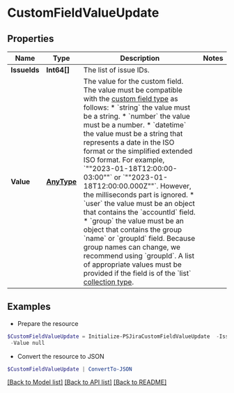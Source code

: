 # CustomFieldValueUpdate
## Properties

Name | Type | Description | Notes
------------ | ------------- | ------------- | -------------
**IssueIds** | **Int64[]** | The list of issue IDs. | 
**Value** | [**AnyType**](.md) | The value for the custom field. The value must be compatible with the [custom field type](https://developer.atlassian.com/platform/forge/manifest-reference/modules/jira-custom-field/#data-types) as follows:   *  &#x60;string&#x60; the value must be a string.  *  &#x60;number&#x60; the value must be a number.  *  &#x60;datetime&#x60; the value must be a string that represents a date in the ISO format or the simplified extended ISO format. For example, &#x60;&quot;&quot;2023-01-18T12:00:00-03:00&quot;&quot;&#x60; or &#x60;&quot;&quot;2023-01-18T12:00:00.000Z&quot;&quot;&#x60;. However, the milliseconds part is ignored.  *  &#x60;user&#x60; the value must be an object that contains the &#x60;accountId&#x60; field.  *  &#x60;group&#x60; the value must be an object that contains the group &#x60;name&#x60; or &#x60;groupId&#x60; field. Because group names can change, we recommend using &#x60;groupId&#x60;.  A list of appropriate values must be provided if the field is of the &#x60;list&#x60; [collection type](https://developer.atlassian.com/platform/forge/manifest-reference/modules/jira-custom-field/#collection-types). | 

## Examples

- Prepare the resource
```powershell
$CustomFieldValueUpdate = Initialize-PSJiraCustomFieldValueUpdate  -IssueIds null `
 -Value null
```

- Convert the resource to JSON
```powershell
$CustomFieldValueUpdate | ConvertTo-JSON
```

[[Back to Model list]](../README.md#documentation-for-models) [[Back to API list]](../README.md#documentation-for-api-endpoints) [[Back to README]](../README.md)

